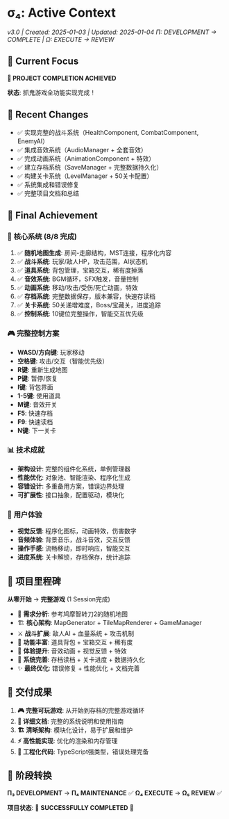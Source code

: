 # σ₄: Active Context
*v3.0 | Created: 2025-01-03 | Updated: 2025-01-04*
*Π: DEVELOPMENT → COMPLETE | Ω: EXECUTE → REVIEW*

## 🔮 Current Focus
**🎉 PROJECT COMPLETION ACHIEVED** 

**状态**: 抓鬼游戏全功能实现完成！

## 🔄 Recent Changes
- ✅ 实现完整的战斗系统（HealthComponent, CombatComponent, EnemyAI）
- ✅ 集成音效系统（AudioManager + 全套音效）
- ✅ 完成动画系统（AnimationComponent + 特效）
- ✅ 建立存档系统（SaveManager + 完整数据持久化）
- ✅ 构建关卡系统（LevelManager + 50关卡配置）
- ✅ 系统集成和错误修复
- ✅ 完整项目文档和总结

## 🏁 Final Achievement

### 🎯 **核心系统** (8/8 完成)
1. ✅ **随机地图生成**: 房间-走廊结构，MST连接，程序化内容
2. ✅ **战斗系统**: 玩家/敌人HP，攻击范围，AI状态机
3. ✅ **道具系统**: 背包管理，宝箱交互，稀有度掉落
4. ✅ **音效系统**: BGM循环，SFX触发，音量控制
5. ✅ **动画系统**: 移动/攻击/受伤/死亡动画，特效
6. ✅ **存档系统**: 完整数据保存，版本兼容，快速存读档
7. ✅ **关卡系统**: 50关递增难度，Boss/宝藏关，进度追踪
8. ✅ **控制系统**: 10键位完整操作，智能交互优先级

### 🎮 **完整控制方案**
- **WASD/方向键**: 玩家移动
- **空格键**: 攻击/交互（智能优先级）
- **R键**: 重新生成地图
- **P键**: 暂停/恢复
- **I键**: 背包界面
- **1-5键**: 使用道具
- **M键**: 音效开关
- **F5**: 快速存档
- **F9**: 快速读档
- **N键**: 下一关卡

### 📊 **技术成就**
- **架构设计**: 完整的组件化系统，单例管理器
- **性能优化**: 对象池、智能渲染、程序化生成
- **容错设计**: 多重备用方案，错误边界处理
- **可扩展性**: 接口抽象，配置驱动，模块化

### 🎨 **用户体验**
- **视觉反馈**: 程序化图标，动画特效，伤害数字
- **音频体验**: 背景音乐，战斗音效，交互反馈
- **操作手感**: 流畅移动，即时响应，智能交互
- **进度系统**: 关卡解锁，存档保存，统计追踪

## 🎊 **项目里程碑**

**从零开始** → **完整游戏** (1 Session完成)

- 🌱 **需求分析**: 参考鸠摩智转刀2的随机地图
- 🏗️ **核心架构**: MapGenerator + TileMapRenderer + GameManager
- ⚔️ **战斗扩展**: 敌人AI + 血量系统 + 攻击机制
- 🎒 **功能丰富**: 道具背包 + 宝箱交互 + 稀有度
- 🎵 **体验提升**: 音效动画 + 视觉反馈 + 特效
- 💾 **系统完善**: 存档读档 + 关卡进度 + 数据持久化
- ✨ **最终优化**: 错误修复 + 性能优化 + 文档完善

## 🚀 **交付成果**

1. **🎮 完整可玩游戏**: 从开始到存档的完整游戏循环
2. **📖 详细文档**: 完整的系统说明和使用指南
3. **🏗️ 清晰架构**: 模块化设计，易于扩展和维护
4. **⚡ 高性能实现**: 优化的渲染和内存管理
5. **🔧 工程化代码**: TypeScript强类型，错误处理完备

## 🎯 **阶段转换**
**Π₃ DEVELOPMENT** → **Π₄ MAINTENANCE** ✅
**Ω₄ EXECUTE** → **Ω₅ REVIEW** ✅

**项目状态**: 🎉 **SUCCESSFULLY COMPLETED** 🎉